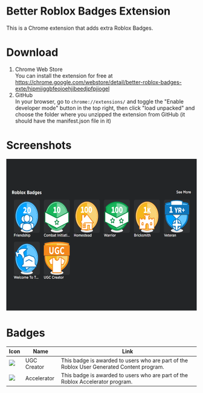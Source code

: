 # Better Roblox Badges Extension
This is a Chrome extension that adds extra Roblox Badges.

# Download
1. Chrome Web Store  
You can install the extension for free at https://chrome.google.com/webstore/detail/better-roblox-badges-exte/hipmiiggbfeojoehjibeedjpfpjiogel
2. GitHub  
In your browser, go to `chrome://extensions/` and toggle the "Enable developer mode" button in the top right, then click "load unpacked" and choose the folder where you unzipped the extension from GitHub (it should have the manifest.json file in it)

# Screenshots
<div align="center">
<img src="/images/screenshot1.png" height=400></img>
</div>

# Badges
|Icon|Name|Link|
|-|-|-|
| ![](https://cdn.glitch.com/c9aca3ea-4558-456b-8206-a8f36b94cd20%2FUGC.svg) | UGC Creator | This badge is awarded to users who are part of the Roblox User Generated Content program. | https://devforum.roblox.com/t/ugc-catalog-is-now-live/331405 |
| ![](https://cdn.glitch.com/c9aca3ea-4558-456b-8206-a8f36b94cd20%2FAccelerator.svg)  | Accelerator | This badge is awarded to users who are part of the Roblox Accelerator program. | https://devforum.roblox.com/t/roblox-2021-the-accelerator-program/997573 | 

